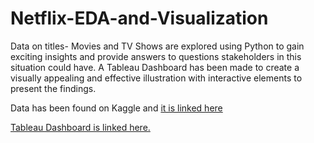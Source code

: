 # Netflix-EDA-and-Visualization

Data on titles- Movies and TV Shows are explored using Python to gain exciting insights and provide answers to questions stakeholders in this situation could have. A Tableau Dashboard has been made to create a visually appealing and effective illustration with interactive elements to present the findings.  

Data has been found on Kaggle and [it is linked here](https://www.kaggle.com/datasets/shivamb/netflix-shows)

[Tableau Dashboard is linked here.](https://public.tableau.com/app/profile/shreya.kala/viz/NetflixData_16918481192810/Dashboard?publish=yes)
